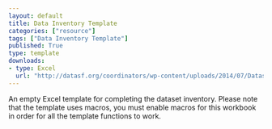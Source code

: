 ```yaml
---
layout: default
title: Data Inventory Template
categories: ["resource"]
tags: ["Data Inventory Template"]
published: True
type: template
downloads: 
- type: Excel
  url: "http://datasf.org/coordinators/wp-content/uploads/2014/07/DatasetInventory_Template.xlsm"
---
```

An empty Excel template for completing the dataset inventory. Please note that the template uses macros, you must enable macros for this workbook in order for all the template functions to work.
